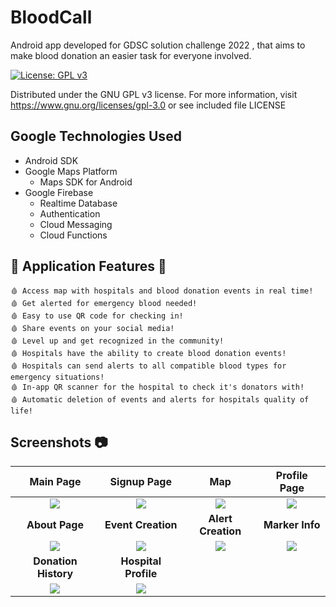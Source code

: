 # BloodCall
Android app developed for GDSC solution challenge 2022 , that aims to make blood donation an easier task for everyone involved.


[![License: GPL v3](https://img.shields.io/badge/License-GPLv3-blue.svg)](https://www.gnu.org/licenses/gpl-3.0)

Distributed under the GNU GPL v3 license.
For more information, visit https://www.gnu.org/licenses/gpl-3.0 or see included file LICENSE

## Google Technologies Used
- Android SDK
- Google Maps Platform
    - Maps SDK for Android
- Google Firebase
    - Realtime Database
    - Authentication
    - Cloud Messaging
    - Cloud Functions

## :cherry_blossom: Application Features :cherry_blossom:
    🩸 Access map with hospitals and blood donation events in real time!
    🩸 Get alerted for emergency blood needed!
    🩸 Easy to use QR code for checking in!
    🩸 Share events on your social media!
    🩸 Level up and get recognized in the community!
    🩸 Hospitals have the ability to create blood donation events!
    🩸 Hospitals can send alerts to all compatible blood types for emergency situations!
    🩸 In-app QR scanner for the hospital to check it's donators with!
    🩸 Automatic deletion of events and alerts for hospitals quality of life!
  
## Screenshots 📷
|           **Main Page**            |            **Signup Page**            |               **Map**                |           **Profile Page**           |
|:------------------------------------:|:------------------------------------:|:------------------------------------:|:------------------------------------:|
| ![](https://i.imgur.com/SCI9QFs.jpg) |![](https://i.imgur.com/ttx2G4K.jpg)|![](https://i.imgur.com/bH5uSZe.jpg)| ![](https://i.imgur.com/U8GY0ce.jpg)|
|            **About Page**             |            **Event Creation**            |            **Alert Creation**             |          **Marker Info**            |
| ![](https://i.imgur.com/SqWaNgv.jpg)| ![](https://i.imgur.com/mzTCxqR.jpg)| ![](https://i.imgur.com/DIM6iDl.jpg) | ![](https://i.imgur.com/kPJGaPd.jpg)|
|            **Donation History**             |        **Hospital Profile**            |
| ![](https://i.imgur.com/JWTlaYs.jpg)| ![](https://i.imgur.com/toppfYC.jpg)|
